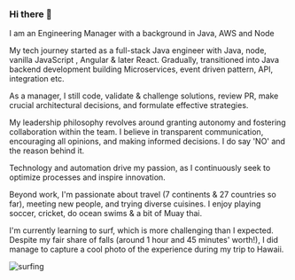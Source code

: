 ### Hi there 👋

I am an Engineering Manager with a background in Java, AWS and Node

My tech journey started as a full-stack Java engineer with Java, node, vanilla JavaScript , Angular & later React. Gradually, transitioned into Java backend development building Microservices, event driven pattern, API, integration etc.

As a manager, I still code, validate & challenge solutions, review PR, make crucial architectural decisions, and formulate effective strategies. 

My leadership philosophy revolves around granting autonomy and fostering collaboration within the team. I believe in transparent communication, encouraging all opinions, and making informed decisions. I do say 'NO' and the reason behind it. 

Technology and automation drive my passion, as I continuously seek to optimize processes and inspire innovation.

Beyond work, I'm passionate about travel (7 continents & 27 countries so far), meeting new people, and trying diverse cuisines. I enjoy playing soccer, cricket, do ocean swims & a bit of Muay thai. 

I'm currently learning to surf, which is more challenging than I expected. Despite my fair share of falls (around 1 hour and 45 minutes' worth!), I did manage to capture a cool photo of the experience during my trip to Hawaii.

![surfing](https://miro.medium.com/v2/resize:fit:500/1*e-v-YVfC8uOGUZMa2yi-hw.jpeg)

